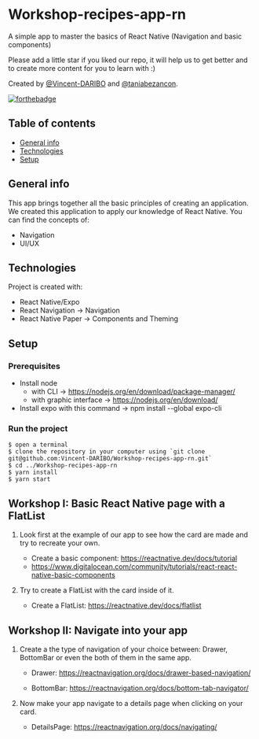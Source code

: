 # Workshop-recipes-app-rn
A simple app to master the basics of React Native (Navigation and basic components)

Please add a little star if you liked our repo, it will help us to get better and to create more content for you to learn with :)

Created by [@Vincent-DARIBO](https://github.com/Vincent-DARIBO) and [@taniabezancon](https://github.com/taniabezancon).

[![forthebadge](https://forthebadge.com/images/badges/built-with-love.svg)](https://forthebadge.com)

## Table of contents
* [General info](#general-info)
* [Technologies](#technologies)
* [Setup](#setup)

## General info

This app brings together all the basic principles of creating an application. We created this application to apply our knowledge of React Native.
You can find the concepts of:
- Navigation
- UI/UX

## Technologies
Project is created with:
* React Native/Expo
* React Navigation -> Navigation
* React Native Paper -> Components and Theming
	
## Setup

### Prerequisites
* Install node 
	*  with CLI -> https://nodejs.org/en/download/package-manager/
	*  with graphic interface -> https://nodejs.org/en/download/
* Install expo with this command -> npm install --global expo-cli

### Run the project
```
$ open a terminal
$ clone the repository in your computer using `git clone git@github.com:Vincent-DARIBO/Workshop-recipes-app-rn.git`
$ cd ../Workshop-recipes-app-rn
$ yarn install
$ yarn start
```
## Workshop I: Basic React Native page with a FlatList
1) Look first at the example of our app to see how the card are made and try to recreate your own.

	* Create a basic component: https://reactnative.dev/docs/tutorial 
	* https://www.digitalocean.com/community/tutorials/react-react-native-basic-components	 	

2) Try to create a FlatList with the card inside of it.

	* Create a FlatList: https://reactnative.dev/docs/flatlist

## Workshop II: Navigate into your app

1) Create a the type of navigation of your choice between: Drawer, BottomBar or even the both of them in the same app.

	* Drawer: https://reactnavigation.org/docs/drawer-based-navigation/

	* BottomBar: https://reactnavigation.org/docs/bottom-tab-navigator/

2) Now make your app navigate to a details page when clicking on your card.

	* DetailsPage: https://reactnavigation.org/docs/navigating/


